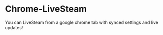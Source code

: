 # Chrome-LiveSteam
You can LiveSteam from a google chrome tab with synced settings and live updates!
